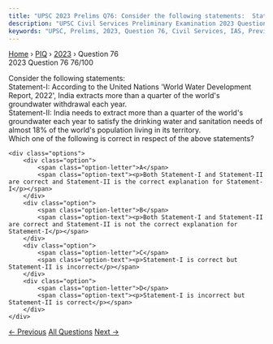 ```yaml
---
title: "UPSC 2023 Prelims Q76: Consider the following statements:  Statement-I: According t..."
description: "UPSC Civil Services Preliminary Examination 2023 Question 76 with options and answer"
keywords: "UPSC, Prelims, 2023, Question 76, Civil Services, IAS, Previous Year Questions"
---
```


<nav class="breadcrumb">
    <a href="../../">Home</a>
    <span>›</span>
    <a href="../">PIQ</a>
    <span>›</span>
    <a href="./">2023</a>
    <span>›</span>
    <span>Question 76</span>
</nav>

<div class="question-header">
    <div class="question-meta">
        <span class="year-badge">2023</span>
        <span class="question-number">Question 76</span>
        <span class="progress">76/100</span>
    </div>
    <div class="progress-bar">
        <div class="progress-fill" style="width: 76.0%"></div>
    </div>
</div>

<div class="question-content">
    <div class="question-text">
        <p>Consider the following statements: <br />
Statement-I: According to the United Nations 'World Water Development Report, 2022', India extracts more than a quarter of the world's groundwater withdrawal each year. <br />
Statement-II: India needs to extract more than a quarter of the world's groundwater each year to satisfy the drinking water and sanitation needs of almost 18% of the world's population living in its territory. <br />
Which one of the following is correct in respect of the above statements?</p>
    </div>
    
    <div class="options">
        <div class="option">
            <span class="option-letter">A</span>
            <span class="option-text"><p>Both Statement-I and Statement-II are correct and Statement-II is the correct explanation for Statement-I</p></span>
        </div>
        <div class="option">
            <span class="option-letter">B</span>
            <span class="option-text"><p>Both Statement-I and Statement-II are correct and Statement-II is not the correct explanation for Statement-I</p></span>
        </div>
        <div class="option">
            <span class="option-letter">C</span>
            <span class="option-text"><p>Statement-I is correct but Statement-II is incorrect</p></span>
        </div>
        <div class="option">
            <span class="option-letter">D</span>
            <span class="option-text"><p>Statement-I is incorrect but Statement-II is correct</p></span>
        </div>
    </div>
</div>

<div class="question-nav">
    <a href="../q075-consider-the-following-statements-statement-i-indi/" class="nav-btn prev">← Previous</a>
    <a href="../" class="nav-btn center">All Questions</a>
    <a href="../q077-consider-the-following-statements-1-according-to-t/" class="nav-btn next">Next →</a>
</div>
